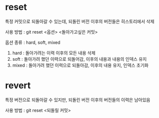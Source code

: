# reset
특정 커밋으로 되돌아갈 수 있는데, 되돌린 버전 이후의 버전들은 히스토리에서 삭제

사용 방법 : git reset <옵션> <돌아가고싶은 커밋>

옵션 종류 : hard, soft, mixed

1. hard : 돌아가려는 이력 이후의 모든 내용 삭제
2. soft : 돌아가려 했던 이력으로 되돌어감, 이후의 내용과 내용의 인덱스 유지
3. mixed : 돌아가려 했던 이력으로 되돌아감, 이후의 내용 유지, 인덱스 초기화

# revert
특정 버전으로 되돌아갈 수 있지만, 되돌린 버전 이후의 버전들의 이력은 남아있음

사용 방법 : git reset <되돌릴 커밋>